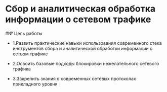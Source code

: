 # Сбор и аналитическая обработка информации о сетевом трафике
#№ Цель работы
+ 1.Развить практические навыки использования современного стека инструментов сбора и аналитической обработки информации о сетвом трафике

+ 2.Освоить базовые подходы блокировки нежелательного сетевого трафика

+ 3.Закрепить знания о современных сетевых протоколах прикладного уровня
